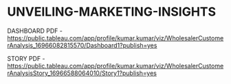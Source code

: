 # UNVEILING-MARKETING-INSIGHTS


DASHBOARD PDF - https://public.tableau.com/app/profile/kumar.kumar/viz/WholesalerCustomerAnalysis_16966082815570/Dashboard1?publish=yes

STORY PDF - https://public.tableau.com/app/profile/kumar.kumar/viz/WholesalerCustomerAnalysisStory_16966588064010/Story1?publish=yes
